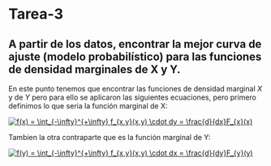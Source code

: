 # Tarea-3
## A partir de los datos, encontrar la mejor curva de ajuste (modelo probabilístico) para las funciones de densidad marginales de X y Y.
En este punto tenemos que encontrar las funciones de densidad marginal $X$ y de $Y$ pero para ello se aplicaron las siguientes ecuaciones, pero 
primero definimos lo que seria la función marginal de X: 

<a href="https://www.codecogs.com/eqnedit.php?latex=f(x)&space;=&space;\int_{-\infty}^{&plus;\infty}&space;f_{x,y}(x,y)&space;\cdot&space;dy&space;=&space;\frac{d}{dx}F_{x}(x)" target="_blank"><img src="https://latex.codecogs.com/svg.latex?f(x)&space;=&space;\int_{-\infty}^{&plus;\infty}&space;f_{x,y}(x,y)&space;\cdot&space;dy&space;=&space;\frac{d}{dx}F_{x}(x)" title="f(x) = \int_{-\infty}^{+\infty} f_{x,y}(x,y) \cdot dy = \frac{d}{dx}F_{x}(x)" /></a> 

Tambien la otra contraparte que es la función marginal de Y: 

<a href="https://www.codecogs.com/eqnedit.php?latex=f(y)&space;=&space;\int_{-\infty}^{&plus;\infty}&space;f_{x,y}(x,y)&space;\cdot&space;dx&space;=&space;\frac{d}{dy}F_{y}(y)" target="_blank"><img src="https://latex.codecogs.com/svg.latex?f(y)&space;=&space;\int_{-\infty}^{&plus;\infty}&space;f_{x,y}(x,y)&space;\cdot&space;dx&space;=&space;\frac{d}{dy}F_{y}(y)" title="f(y) = \int_{-\infty}^{+\infty} f_{x,y}(x,y) \cdot dx = \frac{d}{dy}F_{y}(y)" /></a>
